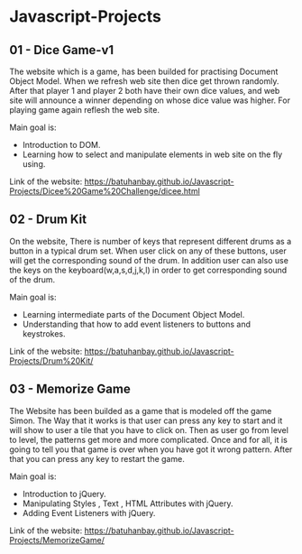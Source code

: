 # Javascript-Projects


## 01 - Dice Game-v1

The website which is a game, has been builded for practising Document Object Model. When we refresh  web site then  dice get thrown randomly.
After that player 1 and player 2 both have their own dice values, and  web site will announce a winner depending on whose dice value was higher.
For playing game again reflesh the web site.

Main goal is:
- Introduction to DOM.
- Learning how to select and manipulate elements in  web site on the fly using.

Link of the website: https://batuhanbay.github.io/Javascript-Projects/Dicee%20Game%20Challenge/dicee.html
 
## 02 - Drum Kit 

On the website, There is number of keys that represent different drums as a button in a typical drum set. When user click on any of these buttons, user will get the corresponding sound of the drum.
In addition user can also use the keys on the keyboard(w,a,s,d,j,k,l) in order to get corresponding sound of the drum.

Main goal is:
- Learning intermediate parts of the Document Object Model.
- Understanding that how to add event listeners to buttons and keystrokes.

Link of the website: https://batuhanbay.github.io/Javascript-Projects/Drum%20Kit/


## 03 - Memorize Game

The Website has been builded as a game that is modeled off the game Simon. The Way that it works is that user can press any key to start and it will show to user a tile that you have to click on.
Then as user go from level to level, the patterns get more and more complicated. Once and for all, it is going to tell you that game is over when you have got it wrong pattern.
After that you can press any key to restart the game.

Main goal is:
- Introduction to jQuery.
- Manipulating Styles , Text , HTML Attributes with jQuery.
- Adding Event Listeners with jQuery.

Link of the website: https://batuhanbay.github.io/Javascript-Projects/MemorizeGame/
